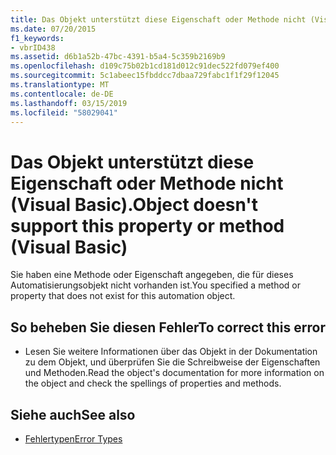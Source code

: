 ```yaml
---
title: Das Objekt unterstützt diese Eigenschaft oder Methode nicht (Visual Basic).
ms.date: 07/20/2015
f1_keywords:
- vbrID438
ms.assetid: d6b1a52b-47bc-4391-b5a4-5c359b2169b9
ms.openlocfilehash: d109c75b02b1cd181d012c91dec522fd079ef400
ms.sourcegitcommit: 5c1abeec15fbddcc7dbaa729fabc1f1f29f12045
ms.translationtype: MT
ms.contentlocale: de-DE
ms.lasthandoff: 03/15/2019
ms.locfileid: "58029041"
---
```

# <a name="object-doesnt-support-this-property-or-method-visual-basic"></a><span data-ttu-id="cd301-102">Das Objekt unterstützt diese Eigenschaft oder Methode nicht (Visual Basic).</span><span class="sxs-lookup"><span data-stu-id="cd301-102">Object doesn't support this property or method (Visual Basic)</span></span>
<span data-ttu-id="cd301-103">Sie haben eine Methode oder Eigenschaft angegeben, die für dieses Automatisierungsobjekt nicht vorhanden ist.</span><span class="sxs-lookup"><span data-stu-id="cd301-103">You specified a method or property that does not exist for this automation object.</span></span>  
  
## <a name="to-correct-this-error"></a><span data-ttu-id="cd301-104">So beheben Sie diesen Fehler</span><span class="sxs-lookup"><span data-stu-id="cd301-104">To correct this error</span></span>  
  
-   <span data-ttu-id="cd301-105">Lesen Sie weitere Informationen über das Objekt in der Dokumentation zu dem Objekt, und überprüfen Sie die Schreibweise der Eigenschaften und Methoden.</span><span class="sxs-lookup"><span data-stu-id="cd301-105">Read the object's documentation for more information on the object and check the spellings of properties and methods.</span></span>  
  
## <a name="see-also"></a><span data-ttu-id="cd301-106">Siehe auch</span><span class="sxs-lookup"><span data-stu-id="cd301-106">See also</span></span>

- [<span data-ttu-id="cd301-107">Fehlertypen</span><span class="sxs-lookup"><span data-stu-id="cd301-107">Error Types</span></span>](../../visual-basic/programming-guide/language-features/error-types.md)
